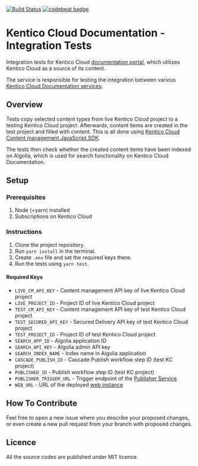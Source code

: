 [![Build Status](https://travis-ci.com/Kentico/kentico-cloud-docs-integration-tests.svg?branch=master)](https://travis-ci.com/Kentico/kentico-cloud-docs-integration-tests)
[![codebeat badge](https://codebeat.co/badges/260d7081-910a-430f-a59b-fc6de2c998c4)](https://codebeat.co/projects/github-com-kentico-kentico-cloud-docs-integration-tests-master)

# Kentico Cloud Documentation - Integration Tests
Integration tests for Kentico Cloud [documentation portal](https://docs.kenticocloud.com/), which utilizes Kentico Cloud as a source of its content.

The service is responsible for testing the integration between various [Kentico Cloud Documentation services](https://github.com/Kentico?utf8=✓&q=kentico-cloud-docs).

## Overview
Tests copy selected content types from live Kentico Cloud project to a testing Kentico Cloud project. Afterwards, content items are created in the test project and filled with content. This is all done using [Kentico Cloud Content management JavaScript SDK](https://github.com/Kentico/kentico-cloud-js/tree/master/packages/content-management).

The tests then check whether the created content items have been indexed on Algolia, which is used for search functionality on Kentico Cloud Documentation.

## Setup

### Prerequisites
1. Node (+yarn) installed
2. Subscriptions on Kentico Cloud

### Instructions
1. Clone the project repository.
2. Run `yarn install` in the terminal.
3. Create `.env` file and set the required keys there.
4. Run the tests using `yarn test`.

#### Required Keys
* `LIVE_CM_API_KEY` - Content management API key of live Kentico Cloud project
* `LIVE_PROJECT_ID` - Project ID of live Kentico Cloud project
* `TEST_CM_API_KEY` - Content management API key of test Kentico Cloud project
* `TEST_SECURED_API_KEY` - Secured Delivery API key of test Kentico Cloud project
* `TEST_PROJECT_ID` - Project ID of test Kentico Cloud project
* `SEARCH_APP_ID` - Algolia application ID
* `SEARCH_API_KEY` - Algolia admin API key
* `SEARCH_INDEX_NAME` - Index name in Algolia application
* `CASCADE_PUBLISH_ID` - Cascade Publish workflow step ID (test KC project)
* `PUBLISHED_ID` - Publish workflow step ID (test KC project)
* `PUBLISHER_TRIGGER_URL` - Trigger endpoint of the [Publisher Service](https://github.com/Kentico/kentico-cloud-docs-publisher)
* `WEB_URL` - URL of the deployed [web instance](https://github.com/Kentico/kentico-cloud-docs-web)

## How To Contribute

Feel free to open a new issue where you describe your proposed changes, or even create a new pull request from your branch with proposed changes.

## Licence

All the source codes are published under MIT licence.
